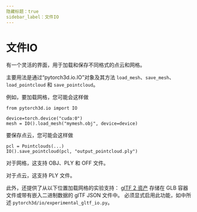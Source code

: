 ```yaml
---
隐藏标题：true
sidebar_label：文件IO
---
```


# 文件IO
有一个灵活的界面，用于加载和保存不同格式的点云和网格。

主要用法是通过“pytorch3d.io.IO”对象及其方法
`load_mesh`、`save_mesh`、`load_pointcloud` 和 `save_pointcloud`。

例如，要加载网格，您可能会这样做
````
from pytorch3d.io import IO

device=torch.device("cuda:0")
mesh = IO().load_mesh("mymesh.obj", device=device)
````

要保存点云，您可能会这样做
````
pcl = Pointclouds(...)
IO().save_pointcloud(pcl, "output_pointcloud.ply")
````

对于网格，这支持 OBJ、PLY 和 OFF 文件。

对于点云，这支持 PLY 文件。

此外，还提供了从以下位置加载网格的实验支持：
[glTF 2 资产](https://github.com/KhronosGroup/glTF/tree/master/specification/2.0)
存储在 GLB 容器文件或带有嵌入二进制数据的 glTF JSON 文件中。
必须显式启用此功能，如中所述
`pytorch3d/io/experimental_gltf_io.py`。